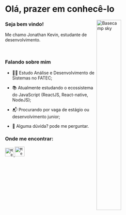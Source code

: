 # Olá, prazer em conhecê-lo 

<img align="right" width="40%" src="https://media.giphy.com/media/YxdQy6Vxbvb44/giphy.gif" alt="Basecamp sky" />

### Seja bem vindo!
<p>
  Me chamo Jonathan Kevin, estudante de desenvolvimento. 
</p>

<br/>

### Falando sobre mim

- 👨‍💻 Estudo Análise e Desenvolvimento de Sistemas no FATEC;

- 📚 Atualmente estudando o ecossistema do JavaScript (ReactJS, React-native, NodeJS); 

- 📬 Procurando por vaga de estágio ou desenvolvimento junior;

- 💬 Alguma dúvida? pode me perguntar.

### Onde me encontrar:

<a href="https://www.linkedin.com/in/jonathan-kevin-barrence-20133a158/">
  <code><img alt="Meu linkedin" width="28" src="https://www.flaticon.com/svg/static/icons/svg/1383/1383262.svg" /></code>
</a>

<a href="mailto:jonathan.kevinbp@hotmail.com">
  <code><img alt="Meu e-mail" width="32" src="https://www.flaticon.com/svg/static/icons/svg/324/324123.svg" /></code>
</a>
